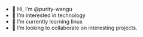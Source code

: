 - 👋 Hi, I’m @purity-wangu
- 👀 I’m interested in technology 
- 🌱 I’m currently learning linux
- 💞️ I’m looking to collaborate on interesting projects.

<!---
purity-wangu/purity-wangu is a ✨ special ✨ repository because its `README.md` (this file) appears on your GitHub profile.
You can click the Preview link to take a look at your changes.
--->
